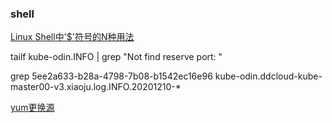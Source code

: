 ### shell

[Linux Shell中'$'符号的N种用法](https://www.caosh.me/linux/dollar-in-linux-shell/)

tailf kube-odin.INFO | grep "Not find reserve port: "

grep 5ee2a633-b28a-4798-7b08-b1542ec16e96 kube-odin.ddcloud-kube-master00-v3.xiaoju.log.INFO.20201210-*



[yum更换源](https://blog.csdn.net/wudinaniya/article/details/105758739)
